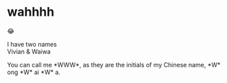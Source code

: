 # **wahhhh**
:joy:
<p>I have two names<br>
  Vivian & Waiwa</p>
You can call me *WWW*, as they are the initials of my Chinese name, *W* ong *W* ai *W* a.

